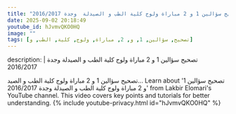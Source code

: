 ```yaml
---
title: "تصحيح سؤالين 1 و 2 مباراة ولوج كلية الطب و الصيدلة  وجدة 2016/2017"
date: 2025-09-02 20:18:49 
youtube_id: hJvmvQKO0HQ
image: ""
tags: [تصحيح, سؤالين, 1, و, 2, مباراة, ولوج, كلية, الطب, و]
---
```

description: |
  تصحيح سؤالين 1 و 2 مباراة ولوج كلية الطب و الصيدلة  وجدة 2016/2017
  
  
  
  تصحيح سؤالين 1 و 2 مباراة ولوج كلية الطب و الصيد...
  Learn about 'تصحيح سؤالين 1 و 2 مباراة ولوج كلية الطب و الصيدلة  وجدة 2016/2017' from Lakbir Elomari's YouTube channel. This video covers key points and tutorials for better understanding.
{% include youtube-privacy.html id="hJvmvQKO0HQ" %}

